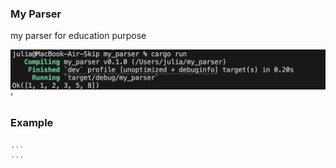 ### My Parser

my parser for education purpose

![alt text](./assets/image.png)'


### Example

```rust
...
...